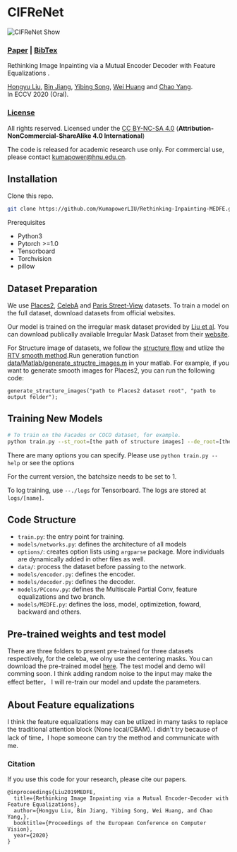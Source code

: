 # CIFReNet
<span id="jump1"></span>
![CIFReNet Show](./CIFReNet.png)

###  [Paper](https://www.ecva.net/papers/eccv_2020/papers_ECCV/papers/123470715.pdf) | [BibTex](#jump2)

Rethinking Image Inpainting via a Mutual Encoder Decoder with Feature Equalizations .<br>

[Hongyu Liu](#jump1),  [Bin Jiang](#jump1), [Yibing Song](https://ybsong00.github.io/), [Wei Huang](#jump1) and [Chao Yang](#jump1).<br>
In ECCV 2020 (Oral).

### [License](https://raw.githubusercontent.com/nvlabs/SPADE/master/LICENSE.md)


All rights reserved.
Licensed under the [CC BY-NC-SA 4.0](https://creativecommons.org/licenses/by-nc-sa/4.0/legalcode) (**Attribution-NonCommercial-ShareAlike 4.0 International**)

The code is released for academic research use only. For commercial use, please contact [kumapower@hnu.edu.cn](#jump1).


## Installation

Clone this repo.
```bash
git clone https://github.com/KumapowerLIU/Rethinking-Inpainting-MEDFE.git
```

Prerequisites
* Python3
* Pytorch >=1.0
* Tensorboard
* Torchvision
* pillow


## Dataset Preparation

We use [Places2](http://places2.csail.mit.edu/), [CelebA](http://mmlab.ie.cuhk.edu.hk/projects/CelebA.html) and [Paris Street-View](https://github.com/pathak22/context-encoder) datasets. To train a model on the full dataset, download datasets from official websites.

Our model is trained on the irregular mask dataset provided by [Liu et al](https://arxiv.org/abs/1804.07723). You can download publically available Irregular Mask Dataset from their [website](http://masc.cs.gmu.edu/wiki/partialconv).


For Structure image of datasets, we follow the [structure flow](https://github.com/RenYurui/StructureFlow) and utlize the [RTV smooth method](http://www.cse.cuhk.edu.hk/~leojia/projects/texturesep/).Run generation function [data/Matlab/generate_structre_images.m](./data/Matlab/generate_structure_images.m) in your matlab. For example, if you want to generate smooth images for Places2, you can run the following code:
```
generate_structure_images("path to Places2 dataset root", "path to output folder");
```


## Training New Models
```bash
# To train on the Facades or COCO dataset, for example.
python train.py --st_root=[the path of structure images] --de_root=[the path of ground truth images] --mask_root=[the path of mask images]
```
There are many options you can specify. Please use `python train.py --help` or see the options

For the current version, the batchsize needs to be set to 1.

To log training, use `--./logs` for Tensorboard. The logs are stored at `logs/[name]`.



## Code Structure

- `train.py`: the entry point for training.
- `models/networks.py`: defines the architecture of all models
- `options/`: creates option lists using `argparse` package. More individuals are dynamically added in other files as well.
- `data/`: process the dataset before passing to the network.
- `models/encoder.py`: defines the encoder.
- `models/decoder.py`: defines the decoder.
- `models/PCconv.py`: defines the Multiscale Partial Conv, feature equalizations and two branch.
- `models/MEDFE.py`: defines the loss, model, optimizetion, foward, backward and others.


## Pre-trained weights and test model
There are three folders to present pre-trained for three datasets respectively, for the celeba, we olny use the centering masks. You can download the pre-trained model [here](https://drive.google.com/drive/folders/1uLC9YN_34mLod5kIE1nMb9P5L40Iqbkp?usp=sharing). The test model and demo will comming soon. I think adding random noise to the input may make the effect better， I will re-train our model and update the parameters.

## About Feature equalizations
I think the feature equalizations may can be utlized in many tasks to replace the traditional attention block (None local/CBAM). I didn't try because of lack of time，I hope someone can try the method and communicate with me.


<span id="jump2"></span>
### Citation
If you use this code for your research, please cite our papers.
```
@inproceedings{Liu2019MEDFE,
  title={Rethinking Image Inpainting via a Mutual Encoder-Decoder with Feature Equalizations},
  author={Hongyu Liu, Bin Jiang, Yibing Song, Wei Huang, and Chao Yang,},
  booktitle={Proceedings of the European Conference on Computer Vision},
  year={2020}
}
```


